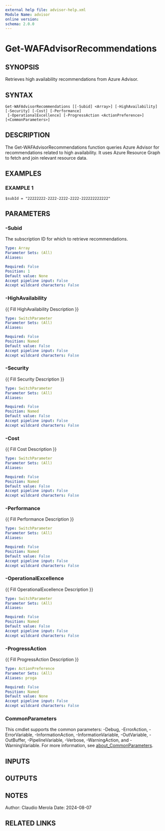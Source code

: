 ```yaml
---
external help file: advisor-help.xml
Module Name: advisor
online version:
schema: 2.0.0
---
```


# Get-WAFAdvisorRecommendations

## SYNOPSIS
Retrieves high availability recommendations from Azure Advisor.

## SYNTAX

```
Get-WAFAdvisorRecommendations [[-Subid] <Array>] [-HighAvailability] [-Security] [-Cost] [-Performance]
 [-OperationalExcellence] [-ProgressAction <ActionPreference>] [<CommonParameters>]
```

## DESCRIPTION
The Get-WAFAdvisorRecommendations function queries Azure Advisor for recommendations related to high availability.
It uses Azure Resource Graph to fetch and join relevant resource data.

## EXAMPLES

### EXAMPLE 1
```
$subId = "22222222-2222-2222-2222-222222222222"
```

## PARAMETERS

### -Subid
The subscription ID for which to retrieve recommendations.

```yaml
Type: Array
Parameter Sets: (All)
Aliases:

Required: False
Position: 1
Default value: None
Accept pipeline input: False
Accept wildcard characters: False
```

### -HighAvailability
{{ Fill HighAvailability Description }}

```yaml
Type: SwitchParameter
Parameter Sets: (All)
Aliases:

Required: False
Position: Named
Default value: False
Accept pipeline input: False
Accept wildcard characters: False
```

### -Security
{{ Fill Security Description }}

```yaml
Type: SwitchParameter
Parameter Sets: (All)
Aliases:

Required: False
Position: Named
Default value: False
Accept pipeline input: False
Accept wildcard characters: False
```

### -Cost
{{ Fill Cost Description }}

```yaml
Type: SwitchParameter
Parameter Sets: (All)
Aliases:

Required: False
Position: Named
Default value: False
Accept pipeline input: False
Accept wildcard characters: False
```

### -Performance
{{ Fill Performance Description }}

```yaml
Type: SwitchParameter
Parameter Sets: (All)
Aliases:

Required: False
Position: Named
Default value: False
Accept pipeline input: False
Accept wildcard characters: False
```

### -OperationalExcellence
{{ Fill OperationalExcellence Description }}

```yaml
Type: SwitchParameter
Parameter Sets: (All)
Aliases:

Required: False
Position: Named
Default value: False
Accept pipeline input: False
Accept wildcard characters: False
```

### -ProgressAction
{{ Fill ProgressAction Description }}

```yaml
Type: ActionPreference
Parameter Sets: (All)
Aliases: proga

Required: False
Position: Named
Default value: None
Accept pipeline input: False
Accept wildcard characters: False
```

### CommonParameters
This cmdlet supports the common parameters: -Debug, -ErrorAction, -ErrorVariable, -InformationAction, -InformationVariable, -OutVariable, -OutBuffer, -PipelineVariable, -Verbose, -WarningAction, and -WarningVariable. For more information, see [about_CommonParameters](http://go.microsoft.com/fwlink/?LinkID=113216).

## INPUTS

## OUTPUTS

## NOTES
Author: Claudio Merola
Date: 2024-08-07

## RELATED LINKS
